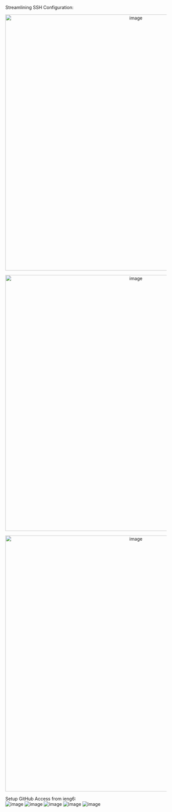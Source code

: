 Streamlining SSH Configuration:<br>
<p align="center">
  <img src="https://user-images.githubusercontent.com/99768694/167228670-01703dde-ffa2-4531-99f4-1d956b16629c.png" alt="image" width="800"/>
</p>
<p align="center">
  <img src="https://user-images.githubusercontent.com/99768694/167228710-cbfb6612-f5cb-414a-b3b6-702e64f7aead.png" alt="image" width="800"/>
</p>
<p align="center">
  <img src="https://user-images.githubusercontent.com/99768694/167228766-da1bc48c-21cf-46c4-bee2-74237518e6eb.png" alt="image" width="800"/>
</p>

Setup GitHub Access from ieng6:<br>
![image](https://user-images.githubusercontent.com/99768694/167230954-f4128dc5-5eb4-4578-b2f8-fd488d3cdcf6.png)
![image](https://user-images.githubusercontent.com/99768694/167229732-39e6169a-65ec-492f-ba24-507567aee31b.png)
![image](https://user-images.githubusercontent.com/99768694/167229767-1c5e6e7a-0ce8-422d-a5fd-187d680078ae.png)
![image](https://user-images.githubusercontent.com/99768694/167229934-79040dd1-dbf2-473b-8f51-d47ef1b5f9f4.png)
![image](https://user-images.githubusercontent.com/99768694/167230081-38de2211-335a-412c-b84d-e553baf60f28.png)
